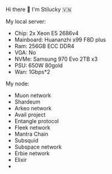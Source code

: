 Hi there 👋 I'm Stilucky 🇻🇳                 
                                                               
My local server:                            
- Chip: 2x Xeon E5 2686v4                       
- Mainboard: Huananzhi x99 F8D plus         
- Ram: 256GB ECC DDR4      
- VGA: No     
- NVMe: Samsung 970 Evo 2TB x3   
- PSU: 650W 80gold
- Wan: 1Gbps*2    
   
My node: 
 
- Muon network
- Shardeum
- Arkeo network
- Avail project
- Entangle protocol
- Fleek network
- Mantra Chain
- Subsquid 
- Subspace network
- Erbie network
- Elixir
- 

